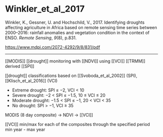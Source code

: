 # Winkler_et_al_2017

Winkler, K., Gessner, U. and Hochschild, V., 2017. Identifying droughts affecting agriculture in Africa based on remote sensing time series between 2000–2016: rainfall anomalies and vegetation condition in the context of ENSO. _Remote Sensing_, _9_(8), p.831.

https://www.mdpi.com/2072-4292/9/8/831/pdf

---

[[MODIS]] [[drought]] monitoring with [[NDVI]] using [[VCI]]
[[TRMM]] derived [[SPI]]

[[drought]] classifications based on [[Svoboda_et_al_2002]] (SPI), [[Klisch_et_al_2016]] (VCI)

* Extreme drought: SPI ≤ −2, VCI < 10  
* Severe drought: −2 < SPI ≤ −1.5, 10 ≤ VCI ≤ 20
* Moderate drought: −1.5 < SPI ≤ −1, 20 < VCI < 35  
* No drought: SPI > −1, VCI ≥ 35


MODIS (8 day composite) -> NDVI -> [[VCI]]

[[VCI]] min/max for each of the composites through the specified period min year - max year